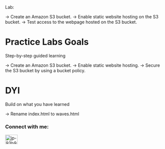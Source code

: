 Lab:

-> Create an Amazon S3 bucket.
-> Enable static website hosting on the S3 bucket.
-> Test access to the webpage hosted on the S3 bucket.

# Practice Labs Goals

Step-by-step guided learning

-> Create an Amazon S3 bucket.
-> Enable static website hosting.
-> Secure the S3 bucket by using a bucket policy.

# DYI

Build on what you have learned

-> Rename index.html to waves.html

<h3 align="left">Connect with me:</h3>
<p align="left">
<a href="https://linkedin.com/in/jp-93b92096" target="blank"><img align="center" src="https://raw.githubusercontent.com/rahuldkjain/github-profile-readme-generator/master/src/images/icons/Social/linked-in-alt.svg" alt="jp-93b92096" height="30" width="40" /></a>
</p>